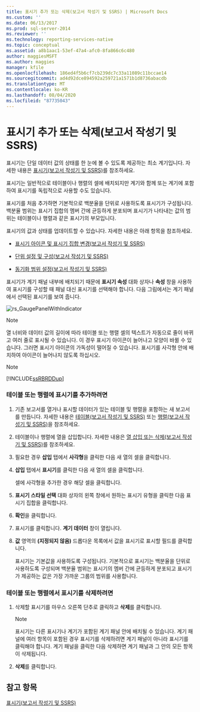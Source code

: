 ```yaml
---
title: 표시기 추가 또는 삭제(보고서 작성기 및 SSRS) | Microsoft Docs
ms.custom: ''
ms.date: 06/13/2017
ms.prod: sql-server-2014
ms.reviewer: ''
ms.technology: reporting-services-native
ms.topic: conceptual
ms.assetid: a8b1aac1-53ef-47a4-afc0-8fa866c6c480
author: maggiesMSFT
ms.author: maggies
manager: kfile
ms.openlocfilehash: 186ed4f5b6cf7cb239dc7c33a11089c11bccae14
ms.sourcegitcommit: ad4d92dce894592a259721a1571b1d8736abacdb
ms.translationtype: MT
ms.contentlocale: ko-KR
ms.lasthandoff: 08/04/2020
ms.locfileid: "87735043"
---
```

# <a name="add-or-delete-an-indicator-report-builder-and-ssrs"></a>표시기 추가 또는 삭제(보고서 작성기 및 SSRS)
  표시기는 단일 데이터 값의 상태를 한 눈에 볼 수 있도록 제공하는 최소 계기입니다. 자세한 내용은 [표시기&#40;보고서 작성기 및 SSRS&#41;](indicators-report-builder-and-ssrs.md)를 참조하세요.  
  
 표시기는 일반적으로 테이블이나 행렬의 셀에 배치되지만 계기와 함께 또는 계기에 포함하여 표시기를 독립적으로 사용할 수도 있습니다.  
  
 표시기를 처음 추가하면 기본적으로 백분율을 단위로 사용하도록 표시기가 구성됩니다. 백분율 범위는 표시기 집합의 멤버 간에 균등하게 분포되며 표시기가 나타내는 값의 범위는 테이블이나 행렬과 같은 표시기의 부모입니다.  
  
 표시기의 값과 상태를 업데이트할 수 있습니다. 자세한 내용은 아래 항목을 참조하세요.  
  
-   [표시기 아이콘 및 표시기 집합 변경&#40;보고서 작성기 및 SSRS&#41;](change-indicator-icons-and-indicator-sets-report-builder-and-ssrs.md)  
  
-   [단위 설정 및 구성&#40;보고서 작성기 및 SSRS&#41;](set-and-configure-measurement-units-report-builder-and-ssrs.md)  
  
-   [동기화 범위 설정&#40;보고서 작성기 및 SSRS&#41;](set-synchronization-scope-report-builder-and-ssrs.md)  
  
 표시기가 계기 패널 내부에 배치되기 때문에 **표시기 속성** 대화 상자나 **속성** 창을 사용하여 표시기를 구성할 때 패널 대신 표시기를 선택해야 합니다. 다음 그림에서는 계기 패널에서 선택된 표시기를 보여 줍니다.  
  
 ![rs_GaugePanelWithIndicator](../media/rs-gaugepanelwithindicator.gif "rs_GaugePanelWithIndicator")  
  
> [!NOTE]  
>  열 너비와 데이터 값의 길이에 따라 테이블 또는 행렬 셀의 텍스트가 자동으로 줄이 바뀌고 여러 줄로 표시될 수 있습니다. 이 경우 표시기 아이콘이 늘어나고 모양이 바뀔 수 있습니다. 그러면 표시기 아이콘의 가독성이 떨어질 수 있습니다. 표시기를 사각형 안에 배치하여 아이콘이 늘어나지 않도록 하십시오.  
  
> [!NOTE]  
>  [!INCLUDE[ssRBRDDup](../../includes/ssrbrddup-md.md)]  
  
### <a name="to-add-an-indicator-to-a-table-or-matrix"></a>테이블 또는 행렬에 표시기를 추가하려면  
  
1.  기존 보고서를 열거나 표시할 데이터가 있는 테이블 및 행렬을 포함하는 새 보고서를 만듭니다. 자세한 내용은 [테이블&#40;보고서 작성기 및 SSRS&#41;](tables-report-builder-and-ssrs.md) 또는 [행렬&#40;보고서 작성기 및 SSRS&#41;](create-a-matrix-report-builder-and-ssrs.md)을 참조하세요.  
  
2.  테이블이나 행렬에 열을 삽입합니다. 자세한 내용은 [열 삽입 또는 삭제&#40;보고서 작성기 및 SSRS&#41;](insert-or-delete-a-column-report-builder-and-ssrs.md)를 참조하세요.  
  
3.  필요한 경우 **삽입** 탭에서 **사각형**을 클릭한 다음 새 열의 셀을 클릭합니다.  
  
4.  **삽입** 탭에서 **표시기**를 클릭한 다음 새 열의 셀을 클릭합니다.  
  
     셀에 사각형을 추가한 경우 해당 셀을 클릭합니다.  
  
5.  **표시기 스타일 선택** 대화 상자의 왼쪽 창에서 원하는 표시기 유형을 클릭한 다음 표시기 집합을 클릭합니다.  
  
6.  **확인**을 클릭합니다.  
  
7.  표시기를 클릭합니다. **계기 데이터** 창이 열립니다.  
  
8.  **값** 영역의 **(지정되지 않음)** 드롭다운 목록에서 값을 표시기로 표시할 필드를 클릭합니다.  
  
     표시기는 기본값을 사용하도록 구성됩니다. 기본적으로 표시기는 백분율을 단위로 사용하도록 구성되며 백분율 범위는 표시기의 멤버 간에 균등하게 분포되고 표시기가 제공하는 값은 가장 가까운 그룹의 범위를 사용합니다.  
  
### <a name="to-delete-an-indicator-to-a-table-or-matrix"></a>테이블 또는 행렬에서 표시기를 삭제하려면  
  
1.  삭제할 표시기를 마우스 오른쪽 단추로 클릭하고 **삭제**를 클릭합니다.  
  
    > [!NOTE]  
    >  표시기는 다른 표시기나 계기가 포함된 계기 패널 안에 배치될 수 있습니다. 계기 패널에 여러 항목이 포함된 경우 표시기를 삭제하려면 계기 패널이 아니라 표시기를 클릭해야 합니다. 계기 패널을 클릭한 다음 삭제하면 계기 패널과 그 안의 모든 항목이 삭제됩니다.  
  
2.  **삭제**를 클릭합니다.  
  
## <a name="see-also"></a>참고 항목  
 [표시기&#40;보고서 작성기 및 SSRS&#41;](indicators-report-builder-and-ssrs.md)  
  
  
